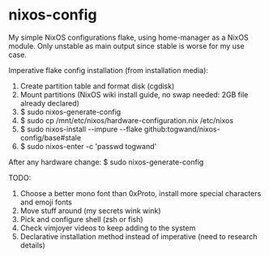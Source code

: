 # nixos-config

My simple NixOS configurations flake, using home-manager as a NixOS module. Only unstable as main output since stable is worse for my use case.

Imperative flake config installation (from installation media):

1. Create partition table and format disk (cgdisk)
2. Mount partitions (NixOS wiki install guide, no swap needed: 2GB file already declared)
4. $ sudo nixos-generate-config
5. $ sudo cp /mnt/etc/nixos/hardware-configuration.nix /etc/nixos
5. $ sudo nixos-install --impure --flake github:togwand/nixos-config/base#stale
6. $ sudo nixos-enter -c 'passwd togwand'

After any hardware change: $ sudo nixos-generate-config

TODO:
1. Choose a better mono font than 0xProto, install more special characters and emoji fonts
2. Move stuff around (my secrets wink wink)
3. Pick and configure shell (zsh or fish)
4. Check vimjoyer videos to keep adding to the system
5. Declarative installation method instead of imperative (need to research details)
